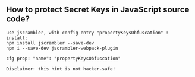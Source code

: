 ## How to protect Secret Keys in JavaScript source code?
    use jscrambler, with config entry "propertyKeysObfuscation" :
    install:
    npm install jscrambler --save-dev 
    npm i --save-dev jscrambler-webpack-plugin 

    cfg prop: "name": "propertyKeysObfuscation"

    Disclaimer: this hint is not hacker-safe!
